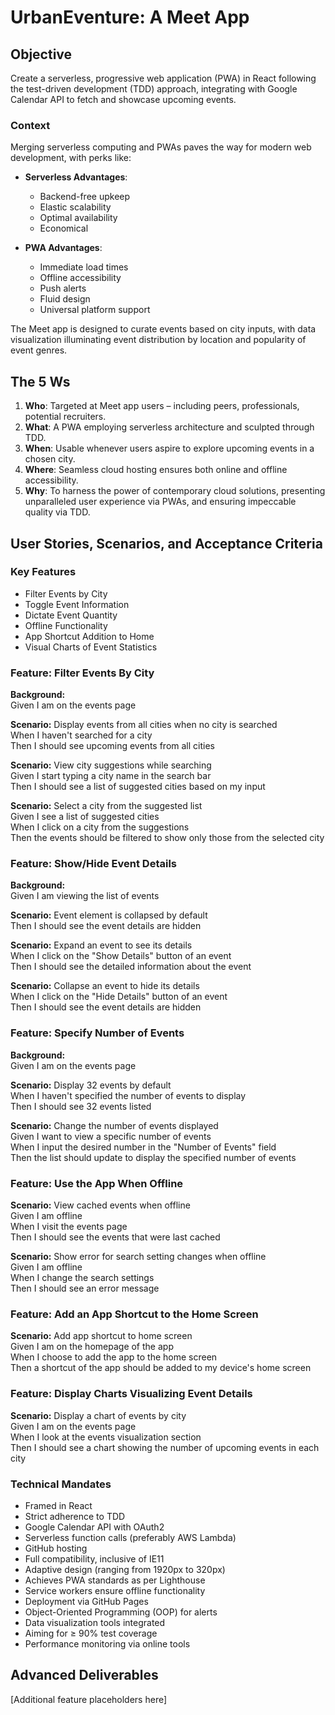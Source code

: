 # UrbanEventure: A Meet App

## Objective
Create a serverless, progressive web application (PWA) in React following the test-driven development (TDD) approach, integrating with Google Calendar API to fetch and showcase upcoming events.

### Context
Merging serverless computing and PWAs paves the way for modern web development, with perks like:

- **Serverless Advantages**: 
    - Backend-free upkeep
    - Elastic scalability
    - Optimal availability
    - Economical
    
- **PWA Advantages**: 
    - Immediate load times
    - Offline accessibility
    - Push alerts
    - Fluid design
    - Universal platform support

The Meet app is designed to curate events based on city inputs, with data visualization illuminating event distribution by location and popularity of event genres.

## The 5 Ws
1. **Who**: Targeted at Meet app users – including peers, professionals, potential recruiters.
2. **What**: A PWA employing serverless architecture and sculpted through TDD.
3. **When**: Usable whenever users aspire to explore upcoming events in a chosen city.
4. **Where**: Seamless cloud hosting ensures both online and offline accessibility.
5. **Why**: To harness the power of contemporary cloud solutions, presenting unparalleled user experience via PWAs, and ensuring impeccable quality via TDD.

## User Stories, Scenarios, and Acceptance Criteria

### Key Features

- Filter Events by City
- Toggle Event Information
- Dictate Event Quantity
- Offline Functionality
- App Shortcut Addition to Home
- Visual Charts of Event Statistics

### Feature: Filter Events By City

  **Background:**  
    Given I am on the events page

  **Scenario:** Display events from all cities when no city is searched  
    When I haven't searched for a city  
    Then I should see upcoming events from all cities  

  **Scenario:** View city suggestions while searching  
    Given I start typing a city name in the search bar  
    Then I should see a list of suggested cities based on my input  

  **Scenario:** Select a city from the suggested list  
    Given I see a list of suggested cities  
    When I click on a city from the suggestions  
    Then the events should be filtered to show only those from the selected city  

### Feature: Show/Hide Event Details

  **Background:**  
    Given I am viewing the list of events  

  **Scenario:** Event element is collapsed by default  
    Then I should see the event details are hidden  

  **Scenario:** Expand an event to see its details  
    When I click on the "Show Details" button of an event  
    Then I should see the detailed information about the event  

  **Scenario:** Collapse an event to hide its details  
    When I click on the "Hide Details" button of an event  
    Then I should see the event details are hidden  

### Feature: Specify Number of Events

  **Background:**  
    Given I am on the events page  

  **Scenario:** Display 32 events by default  
    When I haven't specified the number of events to display  
    Then I should see 32 events listed  

  **Scenario:** Change the number of events displayed  
    Given I want to view a specific number of events  
    When I input the desired number in the "Number of Events" field  
    Then the list should update to display the specified number of events  

### Feature: Use the App When Offline

  **Scenario:** View cached events when offline  
    Given I am offline  
    When I visit the events page  
    Then I should see the events that were last cached  

  **Scenario:** Show error for search setting changes when offline  
    Given I am offline  
    When I change the search settings  
    Then I should see an error message  

### Feature: Add an App Shortcut to the Home Screen

  **Scenario:** Add app shortcut to home screen  
    Given I am on the homepage of the app  
    When I choose to add the app to the home screen  
    Then a shortcut of the app should be added to my device's home screen  

### Feature: Display Charts Visualizing Event Details

  **Scenario:** Display a chart of events by city  
    Given I am on the events page  
    When I look at the events visualization section  
    Then I should see a chart showing the number of upcoming events in each city  


### Technical Mandates

- Framed in React
- Strict adherence to TDD
- Google Calendar API with OAuth2
- Serverless function calls (preferably AWS Lambda)
- GitHub hosting
- Full compatibility, inclusive of IE11
- Adaptive design (ranging from 1920px to 320px)
- Achieves PWA standards as per Lighthouse
- Service workers ensure offline functionality
- Deployment via GitHub Pages
- Object-Oriented Programming (OOP) for alerts
- Data visualization tools integrated
- Aiming for ≥ 90% test coverage
- Performance monitoring via online tools

## Advanced Deliverables
[Additional feature placeholders here]
